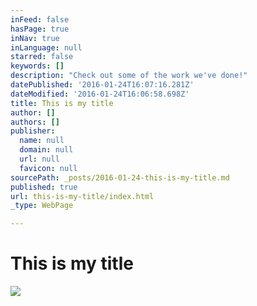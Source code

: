 ```yaml
---
inFeed: false
hasPage: true
inNav: true
inLanguage: null
starred: false
keywords: []
description: "Check out some of the work we've done!"
datePublished: '2016-01-24T16:07:16.281Z'
dateModified: '2016-01-24T16:06:58.698Z'
title: This is my title
author: []
authors: []
publisher:
  name: null
  domain: null
  url: null
  favicon: null
sourcePath: _posts/2016-01-24-this-is-my-title.md
published: true
url: this-is-my-title/index.html
_type: WebPage

---
```

# 

# This is my title
![](https://the-grid-user-content.s3-us-west-2.amazonaws.com/b9c798b8-a403-44ce-b92f-9da32c1ae399.jpg)
